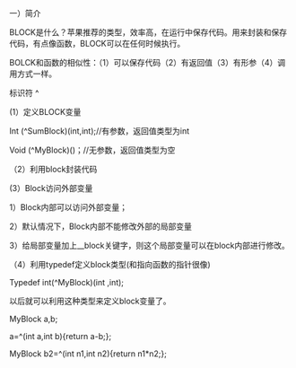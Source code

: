 一）简介

BLOCK是什么？苹果推荐的类型，效率高，在运行中保存代码。用来封装和保存代码，有点像函数，BLOCK可以在任何时候执行。

BOLCK和函数的相似性：（1）可以保存代码（2）有返回值（3）有形参（4）调用方式一样。

标识符 ^

(1）定义BLOCK变量

Int (^SumBlock)(int,int);//有参数，返回值类型为int

Void (^MyBlock)()；//无参数，返回值类型为空

（2）利用block封装代码


(3）Block访问外部变量

1）Block内部可以访问外部变量；

2）默认情况下，Block内部不能修改外部的局部变量

3）给局部变量加上__block关键字，则这个局部变量可以在block内部进行修改。


（4）利用typedef定义block类型(和指向函数的指针很像)

Typedef int(^MyBlock)(int ,int);

以后就可以利用这种类型来定义block变量了。

MyBlock a,b;  

a=^(int a,int b){return a-b;};

MyBlock b2=^(int n1,int n2){return n1*n2;};


